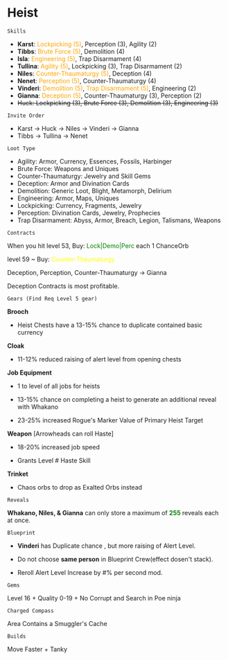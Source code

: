 # Heist

```
Skills
```

- **Karst**: <span style="color:orange">Lockpicking (5)</span>, Perception (3), Agility (2)
- **Tibbs**: <span style="color:orange">Brute Force (5)</span>, Demolition (4)
- **Isla**: <span style="color:orange">Engineering (5)</span>, Trap Disarmament (4)
- **Tullina**: <span style="color:orange">Agility (5)</span>, Lockpicking (3), Trap Disarmament (2)
- **Niles**: <span style="color:orange">Counter-Thaumaturgy (5)</span>, Deception (4)
- **Nenet**: <span style="color:orange">Perception (5)</span>, Counter-Thaumaturgy (4)
- **Vinderi**: <span style="color:orange">Demolition (5)</span>, <span style="color:orange">Trap Disarmament (5)</span>, Engineering (2)
- **Gianna**: <span style="color:orange">Deception (5)</span>, Counter-Thaumaturgy (3), Perception (2)
- ~~Huck: Lockpicking (3), Brute Force (3), Demolition (3), Engineering (3)~~

```
Invite Order
```

- Karst -> Huck -> Niles -> Vinderi -> Gianna
- Tibbs -> Tullina -> Nenet

```
Loot Type
```

- Agility: Armor, Currency, Essences, Fossils, Harbinger
- Brute Force: Weapons and Uniques
- Counter-Thaumaturgy: Jewelry and Skill Gems
- Deception: Armor and Divination Cards
- Demolition: Generic Loot, Blight, Metamorph, Delirium
- Engineering: Armor, Maps, Uniques
- Lockpicking: Currency, Fragments, Jewelry
- Perception: Divination Cards, Jewelry, Prophecies
- Trap Disarmament: Abyss, Armor, Breach, Legion, Talismans, Weapons

```
Contracts
```

When you hit level 53, Buy: <span style="color:green">Lock|Demo|Perc</span> each 1 ChanceOrb

level 59 ~ Buy: <span style="color:yellow">Counter-Thaumaturgy</span>

Deception, Perception, Counter-Thaumaturgy -> Gianna

Deception Contracts is most profitable.

```
Gears (Find Req Level 5 gear)
```

**Brooch**

- Heist Chests have a 13-15% chance to duplicate contained basic currency

**Cloak**

- 11-12% reduced raising of alert level from opening chests

**Job Equipment**

- 1 to level of all jobs for heists

- 13-15% chance on completing a heist to generate an additional reveal with Whakano

- 23-25% increased Rogue's Marker Value of Primary Heist Target

**Weapon** [Arrowheads can roll Haste]

- 18-20% increased job speed

- Grants Level # Haste Skill

**Trinket**

- Chaos orbs to drop as Exalted Orbs instead

```
Reveals
```

**Whakano, Niles, & Gianna** can only store a maximum of <span style="color:green">**255**</span> reveals each at once.

```
Blueprint
```

- **Vinderi** has Duplicate chance , but more raising of Alert Level.

- Do not choose **same person** in Blueprint Crew(effect dosen't stack).

- Reroll Alert Level Increase by #% per second mod.

```
Gems
```

Level 16 + Quality 0-19 + No Corrupt and Search in Poe ninja

```
Charged Compass
```

Area Contains a Smuggler's Cache

```
Builds
```

Move Faster + Tanky
